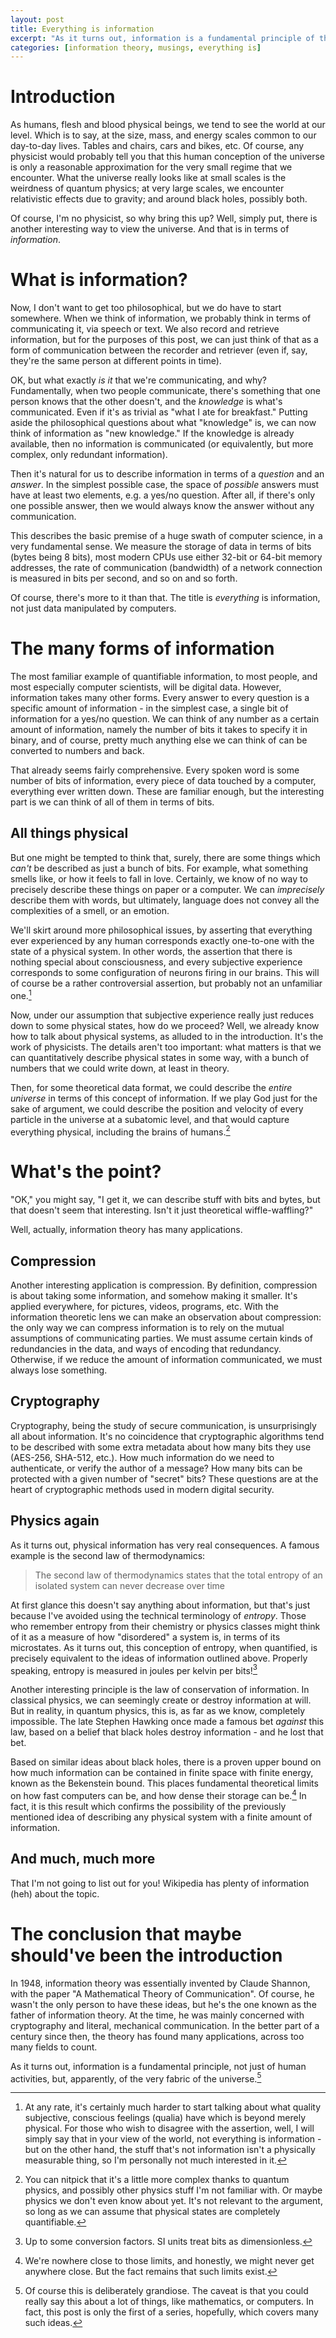 ```yaml
---
layout: post
title: Everything is information
excerpt: "As it turns out, information is a fundamental principle of the universe."
categories: [information theory, musings, everything is]
---
```


# Introduction

As humans, flesh and blood physical beings, we tend to see the world at our
level. Which is to say, at the size, mass, and energy scales common to our
day-to-day lives. Tables and chairs, cars and bikes, etc. Of course, any
physicist would probably tell you that this human conception of the universe is
only a reasonable approximation for the very small regime that we encounter.
What the universe really looks like at small scales is the weirdness of quantum
physics; at very large scales, we encounter relativistic effects due to gravity;
and around black holes, possibly both.

Of course, I'm no physicist, so why bring this up? Well, simply put, there is
another interesting way to view the universe. And that is in terms of
*information*.

# What is information?

Now, I don't want to get too philosophical, but we do have to start somewhere.
When we think of information, we probably think in terms of communicating it,
via speech or text. We also record and retrieve information, but for the
purposes of this post, we can just think of that as a form of communication
between the recorder and retriever (even if, say, they're the same person at
different points in time).

OK, but what exactly *is it* that we're communicating, and why? Fundamentally,
when two people communicate, there's something that one person knows that the
other doesn't, and the *knowledge* is what's communicated. Even if it's as
trivial as "what I ate for breakfast." Putting aside the philosophical questions
about what "knowledge" is, we can now think of information as "new knowledge."
If the knowledge is already available, then no information is communicated (or
equivalently, but more complex, only redundant information).

Then it's natural for us to describe information in terms of a *question* and an
*answer*. In the simplest possible case, the space of *possible* answers must
have at least two elements, e.g. a yes/no question. After all, if there's only
one possible answer, then we would always know the answer without any
communication.

This describes the basic premise of a huge swath of computer science, in a very
fundamental sense. We measure the storage of data in terms of bits (bytes being
8 bits), most modern CPUs use either 32-bit or 64-bit memory addresses, the rate
of communication (bandwidth) of a network connection is measured in bits per
second, and so on and so forth.

Of course, there's more to it than that. The title is *everything* is
information, not just data manipulated by computers.

# The many forms of information

The most familiar example of quantifiable information, to most people, and most
especially computer scientists, will be digital data. However, information takes
many other forms. Every answer to every question is a specific amount of
information - in the simplest case, a single bit of information for a yes/no
question. We can think of any number as a certain amount of information, namely
the number of bits it takes to specify it in binary, and of course, pretty much
anything else we can think of can be converted to numbers and back.

That already seems fairly comprehensive. Every spoken word is some number of
bits of information, every piece of data touched by a computer, everything ever
written down. These are familiar enough, but the interesting part is we can
think of all of them in terms of bits.

## All things physical

But one might be tempted to think that, surely, there are some things which
*can't* be described as just a bunch of bits. For example, what something smells
like, or how it feels to fall in love. Certainly, we know of no way to precisely
describe these things on paper or a computer. We can *imprecisely* describe them
with words, but ultimately, language does not convey all the complexities of a
smell, or an emotion.

We'll skirt around more philosophical issues, by asserting that everything ever
experienced by any human corresponds exactly one-to-one with the state of a
physical system. In other words, the assertion that there is nothing special
about consciousness, and every subjective experience corresponds to some
configuration of neurons firing in our brains. This will of course be a rather
controversial assertion, but probably not an unfamiliar one.[^1]

Now, under our assumption that subjective experience really just reduces down to
some physical states, how do we proceed? Well, we already know how to talk about
physical systems, as alluded to in the introduction. It's the work of
physicists. The details aren't too important: what matters is that we can
quantitatively describe physical states in some way, with a bunch of numbers
that we could write down, at least in theory.

Then, for some theoretical data format, we could describe the *entire universe*
in terms of this concept of information. If we play God just for the sake of
argument, we could describe the position and velocity of every particle in the
universe at a subatomic level, and that would capture everything physical,
including the brains of humans.[^2]

# What's the point?

"OK," you might say, "I get it, we can describe stuff with bits and bytes, but
that doesn't seem that interesting. Isn't it just theoretical wiffle-waffling?"

Well, actually, information theory has many applications.

## Compression

Another interesting application is compression. By definition, compression is
about taking some information, and somehow making it smaller. It's applied
everywhere, for pictures, videos, programs, etc. With the information theoretic
lens we can make an observation about compression: the only way we can compress
information is to rely on the mutual assumptions of communicating parties. We
must assume certain kinds of redundancies in the data, and ways of encoding that
redundancy. Otherwise, if we reduce the amount of information communicated, we
must always lose something.

## Cryptography

Cryptography, being the study of secure communication, is unsurprisingly all
about information. It's no coincidence that cryptographic algorithms tend to be
described with some extra metadata about how many bits they use (AES-256,
SHA-512, etc.). How much information do we need to authenticate, or verify the
author of a message? How many bits can be protected with a given number of
"secret" bits? These questions are at the heart of cryptographic methods used in
modern digital security.

## Physics again

As it turns out, physical information has very real consequences. A famous
example is the second law of thermodynamics:

> The second law of thermodynamics states that the total entropy of an isolated
> system can never decrease over time

At first glance this doesn't say anything about information, but that's just
because I've avoided using the technical terminology of *entropy*. Those who
remember entropy from their chemistry or physics classes might think of it as a
measure of how "disordered" a system is, in terms of its microstates. As it
turns out, this conception of entropy, when quantified, is precisely equivalent
to the ideas of information outlined above. Properly speaking, entropy is
measured in joules per kelvin per bits![^3]

Another interesting principle is the law of conservation of information. In
classical physics, we can seemingly create or destroy information at will. But
in reality, in quantum physics, this is, as far as we know, completely
impossible. The late Stephen Hawking once made a famous bet *against* this law,
based on a belief that black holes destroy information - and he lost that bet.

Based on similar ideas about black holes, there is a proven upper bound on how
much information can be contained in finite space with finite energy, known as
the Bekenstein bound. This places fundamental theoretical limits on how fast
computers can be, and how dense their storage can be.[^4] In fact, it is this
result which confirms the possibility of the previously mentioned idea of
describing any physical system with a finite amount of information.

## And much, much more

That I'm not going to list out for you! Wikipedia has plenty of information
(heh) about the topic.

# The conclusion that maybe should've been the introduction

In 1948, information theory was essentially invented by Claude Shannon, with the
paper "A Mathematical Theory of Communication". Of course, he wasn't the only
person to have these ideas, but he's the one known as the father of information
theory. At the time, he was mainly concerned with cryptography and literal,
mechanical communication. In the better part of a century since then, the theory
has found many applications, across too many fields to count.

As it turns out, information is a fundamental principle, not just of human
activities, but, apparently, of the very fabric of the universe.[^5]


[^1]: At any rate, it's certainly much harder to start talking about what
quality subjective, conscious feelings (qualia) have which is beyond merely
physical. For those who wish to disagree with the assertion, well, I will simply
say that in your view of the world, not everything is information - but on the
other hand, the stuff that's not information isn't a physically measurable
thing, so I'm personally not much interested in it.

[^2]: You can nitpick that it's a little more complex thanks to quantum physics,
and possibly other physics stuff I'm not familiar with. Or maybe physics we
don't even know about yet. It's not relevant to the argument, so long as we can
assume that physical states are completely quantifiable.

[^3]: Up to some conversion factors. SI units treat bits as dimensionless.

[^4]: We're nowhere close to those limits, and honestly, we might never get
anywhere close. But the fact remains that such limits exist.

[^5]: Of course this is deliberately grandiose. The caveat is that you could
really say this about a lot of things, like mathematics, or computers. In fact,
this post is only the first of a series, hopefully, which covers many such
ideas.
